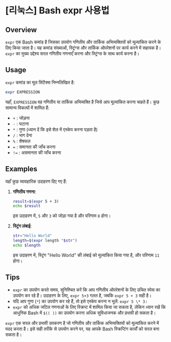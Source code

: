 # [리눅스] Bash expr 사용법

## Overview
`expr` एक Bash कमांड है जिसका उपयोग गणितीय और तार्किक अभिव्यक्तियों को मूल्यांकित करने के लिए किया जाता है। यह कमांड संख्याओं, स्ट्रिंग्स और तार्किक ऑपरेशनों पर कार्य करने में सहायक है। `expr` का मुख्य उद्देश्य सरल गणितीय गणनाएँ करना और स्ट्रिंग्स के साथ कार्य करना है।

## Usage
`expr` कमांड का मूल सिंटैक्स निम्नलिखित है:

```bash
expr EXPRESSION
```

यहाँ, `EXPRESSION` वह गणितीय या तार्किक अभिव्यक्ति है जिसे आप मूल्यांकित करना चाहते हैं। कुछ सामान्य विकल्पों में शामिल हैं:

- `+` : जोड़ना
- `-` : घटाना
- `*` : गुणा (ध्यान दें कि इसे शेल में एस्केप करना पड़ता है)
- `/` : भाग देना
- `%` : शेषफल
- `=` : समानता की जाँच करना
- `!=` : असमानता की जाँच करना

## Examples
यहाँ कुछ व्यावहारिक उदाहरण दिए गए हैं:

1. **गणितीय गणना**:
   ```bash
   result=$(expr 5 + 3)
   echo $result
   ```
   इस उदाहरण में, `5` और `3` को जोड़ा गया है और परिणाम `8` होगा।

2. **स्ट्रिंग लंबाई**:
   ```bash
   str="Hello World"
   length=$(expr length "$str")
   echo $length
   ```
   इस उदाहरण में, स्ट्रिंग "Hello World" की लंबाई को मूल्यांकित किया गया है, और परिणाम `11` होगा।

## Tips
- `expr` का उपयोग करते समय, सुनिश्चित करें कि आप गणितीय ऑपरेशनों के लिए उचित स्पेस का उपयोग कर रहे हैं। उदाहरण के लिए, `expr 5+3` गलत है, जबकि `expr 5 + 3` सही है।
- यदि आप गुणा (`*`) का उपयोग कर रहे हैं, तो इसे एस्केप करना न भूलें: `expr 5 \* 3`।
- `expr` को अधिक जटिल गणनाओं के लिए स्क्रिप्ट में शामिल किया जा सकता है, लेकिन ध्यान रखें कि आधुनिक Bash में `$(( ))` का उपयोग करना अधिक सुविधाजनक और प्रभावी हो सकता है।

`expr` एक सरल और प्रभावी उपकरण है जो गणितीय और तार्किक अभिव्यक्तियों को मूल्यांकित करने में मदद करता है। इसे सही तरीके से उपयोग करने पर, यह आपके Bash स्क्रिप्टिंग कार्यों को सरल बना सकता है।